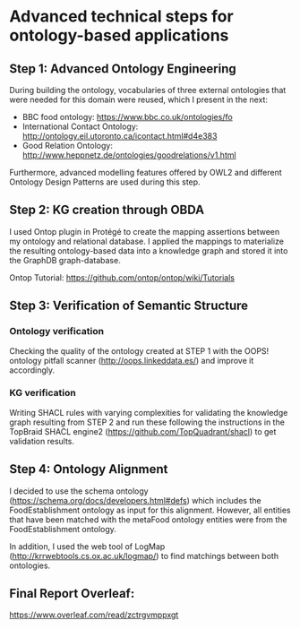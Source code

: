 # Advanced technical steps for ontology-based applications

## Step 1: Advanced Ontology Engineering

During building the ontology, vocabularies of three external ontologies that were needed for this domain were reused, which I present in the next:
* BBC food ontology: https://www.bbc.co.uk/ontologies/fo
* International Contact Ontology: http://ontology.eil.utoronto.ca/icontact.html#d4e383
* Good Relation Ontology: http://www.heppnetz.de/ontologies/goodrelations/v1.html

Furthermore, advanced modelling features offered by OWL2 and different Ontology Design Patterns are used during this step.

## Step 2: KG creation through OBDA
I used Ontop plugin in Protégé to create the mapping assertions between my ontology and relational database. I applied the mappings to materialize the resulting ontology-based data into a knowledge graph and stored it into the GraphDB graph-database.

Ontop Tutorial: https://github.com/ontop/ontop/wiki/Tutorials


## Step 3: Verification of Semantic Structure
### Ontology verification
Checking the quality of the ontology created at STEP 1 with the OOPS! ontology pitfall scanner (http://oops.linkeddata.es/) and improve it accordingly.
### KG verification
Writing SHACL rules with varying complexities for validating the knowledge graph resulting from STEP 2 and run these following the instructions in the
TopBraid SHACL engine2 (https://github.com/TopQuadrant/shacl) to get validation results.

## Step 4: Ontology Alignment

I decided to use the schema ontology (https://schema.org/docs/developers.html#defs) which includes the FoodEstablishment ontology as input for this alignment. However, all entities that have been matched with the metaFood ontology entities were from the FoodEstablishment ontology.

In addition, I used the web tool of LogMap (http://krrwebtools.cs.ox.ac.uk/logmap/) to find matchings between both ontologies.


## Final Report Overleaf:

https://www.overleaf.com/read/zctrgvmppxgt
